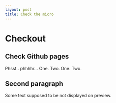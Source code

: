 ```yaml
---
layout: post
title: Check the micro
---
```


# Checkout
## Check Github pages
Phsst.. phhhhr... One. Two. One. Two.

## Second paragraph

 Some text supposed to be not displayed on preview.